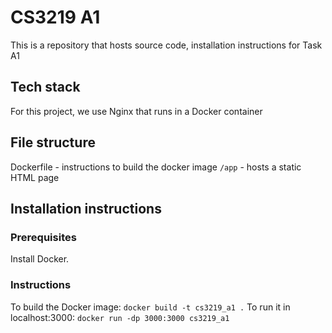 # CS3219 A1

This is a repository that hosts source code, installation instructions for Task A1

## Tech stack

For this project, we use Nginx that runs in a Docker container

## File structure

Dockerfile - instructions to build the docker image
`/app` - hosts a static HTML page
                                                                                     
## Installation instructions

### Prerequisites

Install Docker.

### Instructions

To build the Docker image: `docker build -t cs3219_a1 .`
To run it in localhost:3000: `docker run -dp 3000:3000 cs3219_a1`
 

                                                                                     
                                                                                     
                                                                                     
